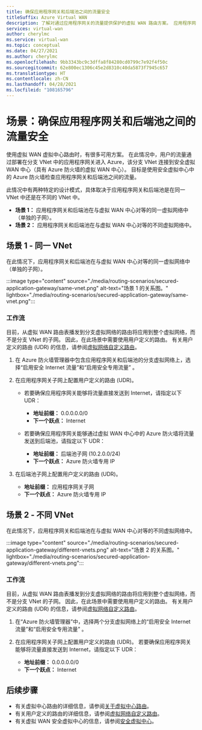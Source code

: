 ```yaml
---
title: 确保应用程序网关和后端池之间的流量安全
titleSuffix: Azure Virtual WAN
description: 了解对通过应用程序网关的流量提供保护的虚拟 WAN 路由方案。 应用程序网关部署在分支 VNet 中，后者连接到受保护的虚拟 WAN 中心。
services: virtual-wan
author: cherylmc
ms.service: virtual-wan
ms.topic: conceptual
ms.date: 04/27/2021
ms.author: cherylmc
ms.openlocfilehash: 9bb3343bc9c3dffa8f84280cd0799c7e92f4f50c
ms.sourcegitcommit: 62e800ec1306c45e2d8310c40da5873f7945c657
ms.translationtype: HT
ms.contentlocale: zh-CN
ms.lasthandoff: 04/28/2021
ms.locfileid: "108165796"
---
```

# <a name="scenario-secure-traffic-between-application-gateway-and-backend-pools"></a>场景：确保应用程序网关和后端池之间的流量安全

使用虚拟 WAN 虚拟中心路由时，有很多可用方案。 在此情况中，用户的流量通过部署在分支 VNet 中的应用程序网关进入 Azure，该分支 VNet 连接到安全虚拟 WAN 中心（具有 Azure 防火墙的虚拟 WAN 中心）。 目标是使用安全虚拟中心中的 Azure 防火墙检查应用程序网关和后端池之间的流量。

此情况中有两种特定的设计模式，具体取决于应用程序网关和后端池是在同一 VNet 中还是在不同的 VNet 中。

* **场景 1：** 应用程序网关和后端池在与虚拟 WAN 中心对等的同一虚拟网络中（单独的子网）。
* **场景 2：** 应用程序网关和后端池在与虚拟 WAN 中心对等的不同虚拟网络中。

## <a name="scenario-1---same-vnet"></a><a name="scenario-1"></a>场景 1 - 同一 VNet

在此情况下，应用程序网关和后端池在与虚拟 WAN 中心对等的同一虚拟网络中（单独的子网）。

:::image type="content" source="./media/routing-scenarios/secured-application-gateway/same-vnet.png" alt-text="场景 1 的关系图。" lightbox="./media/routing-scenarios/secured-application-gateway/same-vnet.png":::

### <a name="workflow"></a>工作流

目前，从虚拟 WAN 路由表播发到分支虚拟网络的路由将应用到整个虚拟网络，而不是分支 VNet 的子网。 因此，在此场景中需要使用用户定义的路由。 有关用户定义的路由 (UDR) 的信息，请参阅[虚拟网络自定义路由](../virtual-network/virtual-networks-udr-overview.md#user-defined)。


1. 在 Azure 防火墙管理器中包含应用程序网关和后端池的分支虚拟网络上，选择“启用安全 Internet 流量”和“启用安全专用流量” 。
1. 在应用程序网关子网上配置用户定义的路由 (UDR)。

   * 若要确保应用程序网关能够将流量直接发送到 Internet，请指定以下 UDR：

     * **地址前缀：** 0.0.0.0.0/0
     * **下一个跃点：** Internet

   * 若要确保应用程序网关能够通过虚拟 WAN 中心中的 Azure 防火墙将流量发送到后端池，请指定以下 UDR：

      * **地址前缀：** 后端池子网 (10.2.0.0/24)
      * **下一个跃点：** Azure 防火墙专用 IP

1. 在后端池子网上配置用户定义的路由 (UDR)。

   * **地址前缀：** 应用程序网关子网
   * **下一个跃点：** Azure 防火墙专用 IP

## <a name="scenario-2---different-vnets"></a><a name="scenario-2"></a>场景 2 - 不同 VNet

在此情况下，应用程序网关和后端池在与虚拟 WAN 中心对等的不同虚拟网络中。

:::image type="content" source="./media/routing-scenarios/secured-application-gateway/different-vnets.png" alt-text="场景 2 的关系图。" lightbox="./media/routing-scenarios/secured-application-gateway/different-vnets.png":::

### <a name="workflow"></a>工作流

目前，从虚拟 WAN 路由表播发到分支虚拟网络的路由将应用到整个虚拟网络，而不是分支 VNet 的子网。 因此，在此场景中需要使用用户定义的路由。 有关用户定义的路由 (UDR) 的信息，请参阅[虚拟网络自定义路由](../virtual-network/virtual-networks-udr-overview.md#user-defined)。

1. 在“Azure 防火墙管理器”中，选择两个分支虚拟网络上的“启用安全 Internet 流量”和“启用安全专用流量”  。

1. 在应用程序网关子网上配置用户定义的路由 (UDR)。 若要确保应用程序网关能够将流量直接发送到 Internet，请指定以下 UDR：

   * **地址前缀：** 0.0.0.0.0/0
   * **下一个跃点：** Internet

## <a name="next-steps"></a>后续步骤

* 有关虚拟中心路由的详细信息，请参阅[关于虚拟中心路由](about-virtual-hub-routing.md)。
* 有关用户定义的路由的详细信息，请参阅[虚拟网络自定义路由](../virtual-network/virtual-networks-udr-overview.md#user-defined)。
* 有关虚拟 WAN 安全虚拟中心的信息，请参阅[安全虚拟中心](../firewall-manager/secured-virtual-hub.md)。
